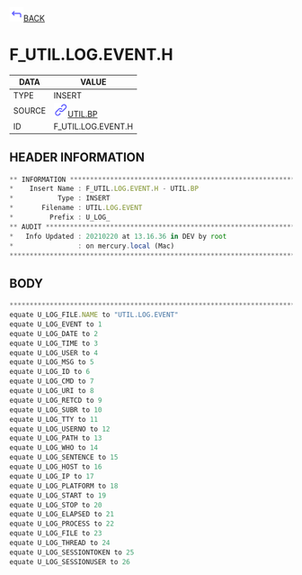 <img src="../.resources/themes/unicons-line-6563ff/corner-up-left-alt.svg" alt="BACK" width="25" />[BACK](../DOCS/UTIL.BP.md)  
# F_UTIL.LOG.EVENT.H  
|DATA|VALUE|
| --- | --- |
|TYPE|INSERT|
|SOURCE|<img src="../.resources/themes/unicons-line-6563ff/link.svg" alt="UTIL.BP" width="25" />[UTIL.BP](../DOCS/UTIL.BP.md)|
|ID|F_UTIL.LOG.EVENT.H|
    
    
## HEADER INFORMATION  
```javascript
** INFORMATION ****************************************************************
*    Insert Name : F_UTIL.LOG.EVENT.H - UTIL.BP
*           Type : INSERT
*       Filename : UTIL.LOG.EVENT
*         Prefix : U_LOG_
** AUDIT **********************************************************************
*   Info Updated : 20210220 at 13.16.36 in DEV by root
*                : on mercury.local (Mac)
*******************************************************************************
```
## BODY  
```javascript
*******************************************************************************
equate U_LOG_FILE.NAME to "UTIL.LOG.EVENT"
equate U_LOG_EVENT to 1
equate U_LOG_DATE to 2
equate U_LOG_TIME to 3
equate U_LOG_USER to 4
equate U_LOG_MSG to 5
equate U_LOG_ID to 6
equate U_LOG_CMD to 7
equate U_LOG_URI to 8
equate U_LOG_RETCD to 9
equate U_LOG_SUBR to 10
equate U_LOG_TTY to 11
equate U_LOG_USERNO to 12
equate U_LOG_PATH to 13
equate U_LOG_WHO to 14
equate U_LOG_SENTENCE to 15
equate U_LOG_HOST to 16
equate U_LOG_IP to 17
equate U_LOG_PLATFORM to 18
equate U_LOG_START to 19
equate U_LOG_STOP to 20
equate U_LOG_ELAPSED to 21
equate U_LOG_PROCESS to 22
equate U_LOG_FILE to 23
equate U_LOG_THREAD to 24
equate U_LOG_SESSIONTOKEN to 25
equate U_LOG_SESSIONUSER to 26
```

